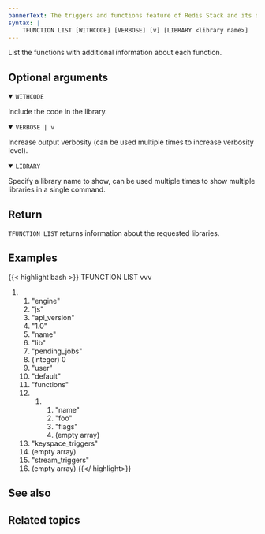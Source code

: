 ```yaml
---
bannerText: The triggers and functions feature of Redis Stack and its documentation are currently in preview, and only available in Redis Stack 7.2 or later. If you notice any errors, feel free to submit an issue to GitHub using the "Create new issue" link in the top right-hand corner of this page.
syntax: |
    TFUNCTION LIST [WITHCODE] [VERBOSE] [v] [LIBRARY <library name>] 
---
```


List the functions with additional information about each function.

## Optional arguments

<details open>
<summary><code>WITHCODE</code></summary>

Include the code in the library.
</details>

<details open>
<summary><code>VERBOSE | v</code></summary>

Increase output verbosity (can be used multiple times to increase verbosity level).
</details>

<details open>
<summary><code>LIBRARY</code></summary>

Specify a library name to show, can be used multiple times to show multiple libraries in a single command.
</details>

## Return

`TFUNCTION LIST` returns information about the requested libraries.

## Examples

{{< highlight bash >}}
TFUNCTION LIST vvv
1)  1) "engine"
    2) "js"
    3) "api_version"
    4) "1.0"
    5) "name"
    6) "lib"
    7) "pending_jobs"
    8) (integer) 0
    9) "user"
    10) "default"
    11) "functions"
    12) 1)  1) "name"
            2) "foo"
            3) "flags"
            4) (empty array)
    13) "keyspace_triggers"
    14) (empty array)
    15) "stream_triggers"
    16) (empty array)
{{</ highlight>}}

## See also

## Related topics
